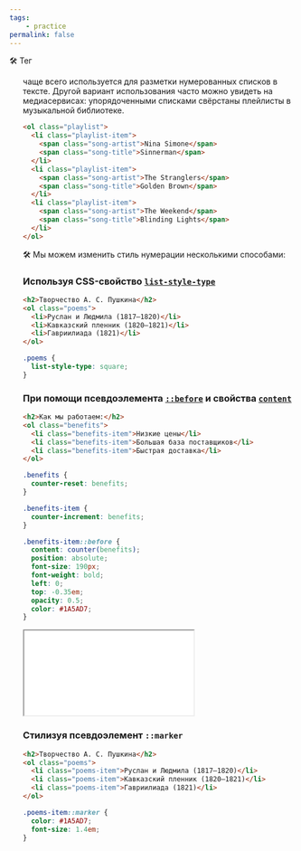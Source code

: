 ```yaml
---
tags:
    - practice
permalink: false
---
```


🛠 Тег <ol> чаще всего используется для разметки нумерованных списков в тексте. Другой вариант использования часто можно увидеть на медиасервисах: упорядоченными списками свёрстаны плейлисты в музыкальной библиотеке.

```html
<ol class="playlist">
  <li class="playlist-item">
    <span class="song-artist">Nina Simone</span>
    <span class="song-title">Sinnerman</span>
  </li>
  <li class="playlist-item">
    <span class="song-artist">The Stranglers</span>
    <span class="song-title">Golden Brown</span>
  </li>
  <li class="playlist-item">
    <span class="song-artist">The Weekend</span>
    <span class="song-title">Blinding Lights</span>
  </li>
</ol>
```

🛠 Мы можем изменить стиль нумерации несколькими способами:

### Используя CSS-свойство [`list-style-type`](/css/doka/list-style-type)

```html
<h2>Творчество А. С. Пушкина</h2>
<ol class="poems">
  <li>Руслан и Людмила (1817—1820)</li>
  <li>Кавказский пленник (1820—1821)</li>
  <li>Гавриилиада (1821)</li>
</ol>
```

```css
.poems {
  list-style-type: square;
}
```

### При помощи псевдоэлемента [`::before`](/css/before) и свойства [`content`](/css/doka/content)

```html
<h2>Как мы работаем:</h2>
<ol class="benefits">
  <li class="benefits-item">Низкие цены</li>
  <li class="benefits-item">Большая база поставщиков</li>
  <li class="benefits-item">Быстрая доставка</li>
</ol>
```

```css
.benefits {
  counter-reset: benefits;
}

.benefits-item {
  counter-increment: benefits;
}

.benefits-item::before {
  content: counter(benefits);
  position: absolute;
  font-size: 190px;
  font-weight: bold;
  left: 0;
  top: -0.35em;
  opacity: 0.5;
  color: #1A5AD7;
}
```

<iframe title="Наследование цвета" src="../demos/ordered-list.html"></iframe>

### Стилизуя псевдоэлемент `::marker`

```html
<h2>Творчество А. С. Пушкина</h2>
<ol class="poems">
  <li class="poems-item">Руслан и Людмила (1817—1820)</li>
  <li class="poems-item">Кавказский пленник (1820—1821)</li>
  <li class="poems-item">Гавриилиада (1821)</li>
</ol>
```

```css
.poems-item::marker {
  color: #1A5AD7;
  font-size: 1.4em;
}
```
